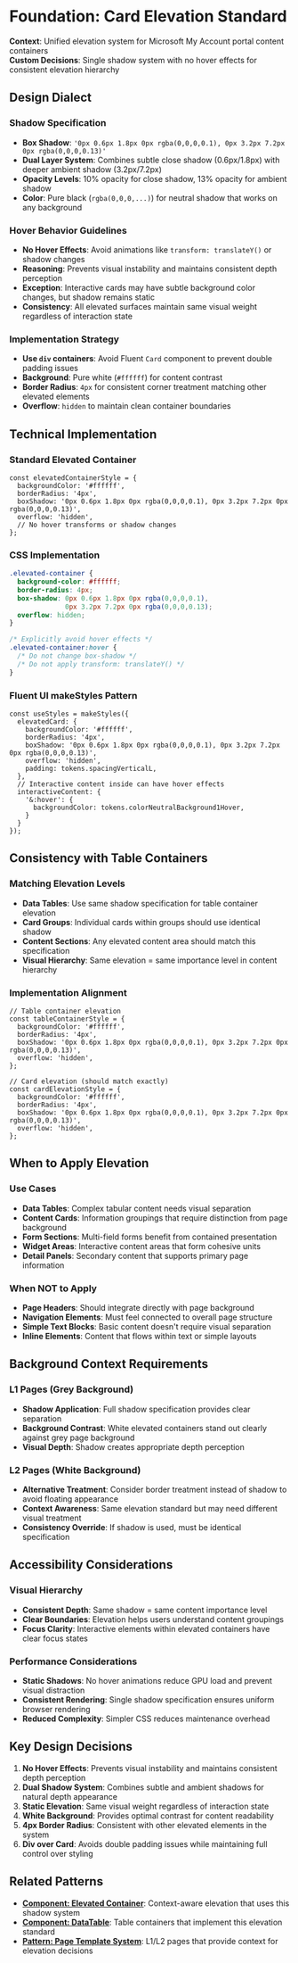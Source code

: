 # Foundation: Card Elevation Standard
**Context**: Unified elevation system for Microsoft My Account portal content containers  
**Custom Decisions**: Single shadow system with no hover effects for consistent elevation hierarchy

## Design Dialect

### Shadow Specification
- **Box Shadow**: `'0px 0.6px 1.8px 0px rgba(0,0,0,0.1), 0px 3.2px 7.2px 0px rgba(0,0,0,0.13)'`
- **Dual Layer System**: Combines subtle close shadow (0.6px/1.8px) with deeper ambient shadow (3.2px/7.2px)
- **Opacity Levels**: 10% opacity for close shadow, 13% opacity for ambient shadow
- **Color**: Pure black (`rgba(0,0,0,...)`) for neutral shadow that works on any background

### Hover Behavior Guidelines
- **No Hover Effects**: Avoid animations like `transform: translateY()` or shadow changes
- **Reasoning**: Prevents visual instability and maintains consistent depth perception
- **Exception**: Interactive cards may have subtle background color changes, but shadow remains static
- **Consistency**: All elevated surfaces maintain same visual weight regardless of interaction state

### Implementation Strategy
- **Use `div` containers**: Avoid Fluent `Card` component to prevent double padding issues
- **Background**: Pure white (`#ffffff`) for content contrast
- **Border Radius**: `4px` for consistent corner treatment matching other elevated elements
- **Overflow**: `hidden` to maintain clean container boundaries

## Technical Implementation

### Standard Elevated Container
```tsx
const elevatedContainerStyle = {
  backgroundColor: '#ffffff',
  borderRadius: '4px',
  boxShadow: '0px 0.6px 1.8px 0px rgba(0,0,0,0.1), 0px 3.2px 7.2px 0px rgba(0,0,0,0.13)',
  overflow: 'hidden',
  // No hover transforms or shadow changes
};
```

### CSS Implementation
```css
.elevated-container {
  background-color: #ffffff;
  border-radius: 4px;
  box-shadow: 0px 0.6px 1.8px 0px rgba(0,0,0,0.1), 
              0px 3.2px 7.2px 0px rgba(0,0,0,0.13);
  overflow: hidden;
}

/* Explicitly avoid hover effects */
.elevated-container:hover {
  /* Do not change box-shadow */
  /* Do not apply transform: translateY() */
}
```

### Fluent UI makeStyles Pattern
```tsx
const useStyles = makeStyles({
  elevatedCard: {
    backgroundColor: '#ffffff',
    borderRadius: '4px',
    boxShadow: '0px 0.6px 1.8px 0px rgba(0,0,0,0.1), 0px 3.2px 7.2px 0px rgba(0,0,0,0.13)',
    overflow: 'hidden',
    padding: tokens.spacingVerticalL,
  },
  // Interactive content inside can have hover effects
  interactiveContent: {
    '&:hover': {
      backgroundColor: tokens.colorNeutralBackground1Hover,
    }
  }
});
```

## Consistency with Table Containers

### Matching Elevation Levels
- **Data Tables**: Use same shadow specification for table container elevation
- **Card Groups**: Individual cards within groups should use identical shadow
- **Content Sections**: Any elevated content area should match this specification
- **Visual Hierarchy**: Same elevation = same importance level in content hierarchy

### Implementation Alignment
```tsx
// Table container elevation
const tableContainerStyle = {
  backgroundColor: '#ffffff',
  borderRadius: '4px',
  boxShadow: '0px 0.6px 1.8px 0px rgba(0,0,0,0.1), 0px 3.2px 7.2px 0px rgba(0,0,0,0.13)',
  overflow: 'hidden',
};

// Card elevation (should match exactly)
const cardElevationStyle = {
  backgroundColor: '#ffffff',
  borderRadius: '4px',
  boxShadow: '0px 0.6px 1.8px 0px rgba(0,0,0,0.1), 0px 3.2px 7.2px 0px rgba(0,0,0,0.13)',
  overflow: 'hidden',
};
```

## When to Apply Elevation

### Use Cases
- **Data Tables**: Complex tabular content needs visual separation
- **Content Cards**: Information groupings that require distinction from page background  
- **Form Sections**: Multi-field forms benefit from contained presentation
- **Widget Areas**: Interactive content areas that form cohesive units
- **Detail Panels**: Secondary content that supports primary page information

### When NOT to Apply
- **Page Headers**: Should integrate directly with page background
- **Navigation Elements**: Must feel connected to overall page structure
- **Simple Text Blocks**: Basic content doesn't require visual separation
- **Inline Elements**: Content that flows within text or simple layouts

## Background Context Requirements

### L1 Pages (Grey Background)
- **Shadow Application**: Full shadow specification provides clear separation
- **Background Contrast**: White elevated containers stand out clearly against grey page background
- **Visual Depth**: Shadow creates appropriate depth perception

### L2 Pages (White Background)  
- **Alternative Treatment**: Consider border treatment instead of shadow to avoid floating appearance
- **Context Awareness**: Same elevation standard but may need different visual treatment
- **Consistency Override**: If shadow is used, must be identical specification

## Accessibility Considerations

### Visual Hierarchy
- **Consistent Depth**: Same shadow = same content importance level
- **Clear Boundaries**: Elevation helps users understand content groupings
- **Focus Clarity**: Interactive elements within elevated containers have clear focus states

### Performance Considerations
- **Static Shadows**: No hover animations reduce GPU load and prevent visual distraction
- **Consistent Rendering**: Single shadow specification ensures uniform browser rendering
- **Reduced Complexity**: Simpler CSS reduces maintenance overhead

## Key Design Decisions

1. **No Hover Effects**: Prevents visual instability and maintains consistent depth perception
2. **Dual Shadow System**: Combines subtle and ambient shadows for natural depth appearance  
3. **Static Elevation**: Same visual weight regardless of interaction state
4. **White Background**: Provides optimal contrast for content readability
5. **4px Border Radius**: Consistent with other elevated elements in the system
6. **Div over Card**: Avoids double padding issues while maintaining full control over styling

## Related Patterns

- **[Component: Elevated Container](../components/elevated-container.md)**: Context-aware elevation that uses this shadow system
- **[Component: DataTable](../components/data-table.md)**: Table containers that implement this elevation standard
- **[Pattern: Page Template System](../patterns/page-template-system.md)**: L1/L2 pages that provide context for elevation decisions